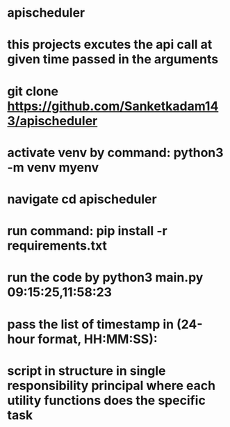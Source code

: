 # apischeduler

# this projects excutes the api call at given time passed in the arguments

# git clone https://github.com/Sanketkadam143/apischeduler

# activate venv by command: python3 -m venv myenv

# navigate cd apischeduler

# run command: pip install -r requirements.txt

# run the code by python3 main.py 09:15:25,11:58:23

# pass the list of timestamp in (24-hour format, HH:MM:SS):

# script in structure in single responsibility principal where each utility functions does the specific task


